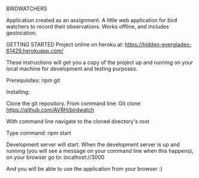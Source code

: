 BIRDWATCHERS

Application created as an assignment. A little web application for bird watchers to record their observations. 
Works offline, and includes geolocation. 

GETTING STARTED
Project online on heroku at: https://hidden-everglades-61429.herokuapp.com/

These instructions will get you a copy of the project up and running on your local machine for development and testing purposes.

Prerequisites:
npm
git

Installing: 

Clone the git repository. 
From command line: Git clone https://github.com/AVRH/birdwatch

With command line navigate to the cloned directory's root

Type command: npm start

Development server will start.
When the development server is up and running (you will see a message on your command line when this happens), 
on your browser go to: localhost://3000 

And you will be able to use the application from your browser :) 





